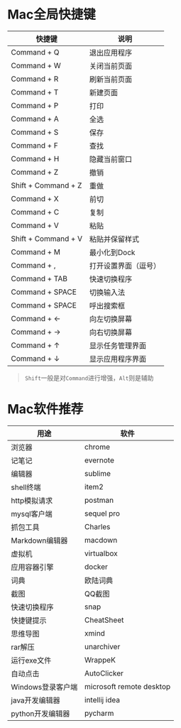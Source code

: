 # Mac全局快捷键
|快捷键 | 说明 |
|--- |--- |
|Command + Q | 退出应用程序 |
|Command + W | 关闭当前页面 |
|Command + R | 刷新当前页面 |
|Command + T | 新建页面 |
|Command + P | 打印 |
|Command + A | 全选 |
|Command + S | 保存 |
|Command + F | 查找 |
|Command + H | 隐藏当前窗口 |
|Command + Z | 撤销 |
|Shift + Command + Z | 重做 |
|Command + X | 前切 |
|Command + C | 复制 |
|Command + V | 粘贴 |
|Shift + Command + V | 粘贴并保留样式 |
|Command + M | 最小化到Dock |
|Command + , | 打开设置界面（逗号）|
|Command + TAB | 快速切换程序 |
|Command + SPACE | 切换输入法 |
|Command + SPACE | 呼出搜索框 |
|Command + ← | 向左切换屏幕 |
|Command + → | 向右切换屏幕 |
|Command + ↑ | 显示任务管理界面 |
|Command + ↓ | 显示应用程序界面 |
> `Shift`一般是对`Command`进行增强，`Alt`则是辅助


# Mac软件推荐

|用途 | 软件 |
|--- |--- |
|浏览器 | chrome |
|记笔记 | evernote |
|编辑器 | sublime |
|shell终端 | item2 |
|http模拟请求 | postman |
|mysql客户端 | sequel pro |
|抓包工具 | Charles|
|Markdown编辑器 | macdown |
|虚拟机 | virtualbox |
|应用容器引擎 | docker |
|词典 | 欧陆词典 |
|截图 | QQ截图 |
|快速切换程序 | snap |
|快捷键提示 | CheatSheet |
|思维导图 | xmind |
|rar解压 | unarchiver |
|运行exe文件 | WrappeK |
|自动点击 | AutoClicker |
|Windows登录客户端 | microsoft remote desktop |
|java开发编辑器 | intellij idea |
|python开发编辑器 | pycharm |